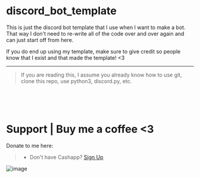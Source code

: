 # discord_bot_template
This is just the discord bot template that I use when I want to make a bot. That way I don't need to re-write all of the code over and over again and can just start off from here.

If you do end up using my template, make sure to give credit so people know that I exist and that made the template! <3
__ __
> If you are reading this, I assume you already know how to use git, clone this repo, use python3, discord.py, etc. 


<br>
<br>
<br>


# Support  |  Buy me a coffee <3
Donate to me here:
> - Don't have Cashapp? [Sign Up](https://cash.app/app/TKWGCRT)

![image](https://user-images.githubusercontent.com/45724082/158000721-33c00c3e-68bb-4ee3-a2ae-aefa549cfb33.png)

